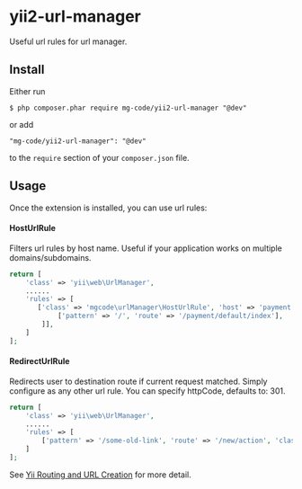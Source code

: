 yii2-url-manager
=========
Useful url rules for url manager.

## Install

Either run

```
$ php composer.phar require mg-code/yii2-url-manager "@dev"
```

or add

```
"mg-code/yii2-url-manager": "@dev"
```

to the ```require``` section of your `composer.json` file.

## Usage

Once the extension is installed, you can use url rules:

#### HostUrlRule
Filters url rules by host name. 
Useful if your application works on multiple domains/subdomains.

```php
return [
    'class' => 'yii\web\UrlManager',
    ......
    'rules' => [
       ['class' => 'mgcode\urlManager\HostUrlRule', 'host' => 'payment.example.com', 'rules' => [
            ['pattern' => '/', 'route' => '/payment/default/index'],
        ]],
    ]
];
```

#### RedirectUrlRule
Redirects user to destination route if current request matched.
Simply configure as any other url rule. You can specify httpCode, defaults to: 301.
```php
return [
    'class' => 'yii\web\UrlManager',
    ......
    'rules' => [
        ['pattern' => '/some-old-link', 'route' => '/new/action', 'class' => 'mgcode\urlManager\RedirectUrlRule'],
    ]
];
```


See [Yii Routing and URL Creation](http://www.yiiframework.com/doc-2.0/guide-runtime-routing.html) for more detail.
